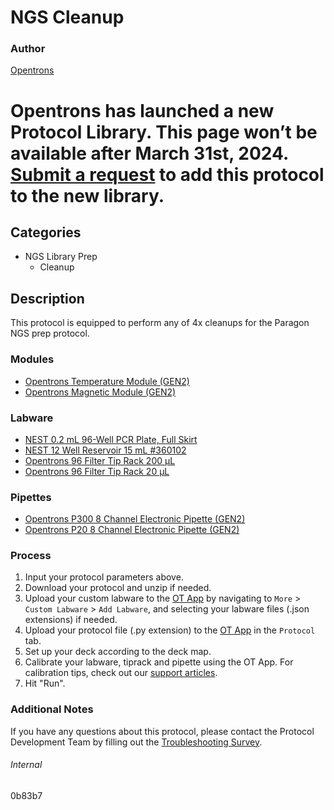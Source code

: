 # NGS Cleanup

### Author

[Opentrons](https://opentrons.com/)


# Opentrons has launched a new Protocol Library. This page won’t be available after March 31st, 2024. [Submit a request](https://docs.google.com/forms/d/e/1FAIpQLSdYYp9QCKow4nn0KlCVsMS3HX0eJ0N9O7-erajKvcpT0lWbSg/viewform) to add this protocol to the new library.

## Categories

- NGS Library Prep
  - Cleanup

## Description

This protocol is equipped to perform any of 4x cleanups for the Paragon NGS prep protocol.

### Modules

- [Opentrons Temperature Module (GEN2)](https://shop.opentrons.com/temperature-module-gen2/)
- [Opentrons Magnetic Module (GEN2)](https://shop.opentrons.com/magnetic-module-gen2/)

### Labware

- [NEST 0.2 mL 96-Well PCR Plate, Full Skirt](https://shop.opentrons.com/nest-0-2-ml-96-well-pcr-plate-full-skirt/)
- [NEST 12 Well Reservoir 15 mL #360102](https://shop.opentrons.com/nest-12-well-reservoirs-15-ml/)
- [Opentrons 96 Filter Tip Rack 200 µL](https://shop.opentrons.com/opentrons-200ul-filter-tips/)
- [Opentrons 96 Filter Tip Rack 20 µL](https://shop.opentrons.com/opentrons-20ul-filter-tips/)

### Pipettes

- [Opentrons P300 8 Channel Electronic Pipette (GEN2)](https://shop.opentrons.com/8-channel-electronic-pipette/)
- [Opentrons P20 8 Channel Electronic Pipette (GEN2)](https://shop.opentrons.com/8-channel-electronic-pipette/)

### Process

1. Input your protocol parameters above.
2. Download your protocol and unzip if needed.
3. Upload your custom labware to the [OT App](https://opentrons.com/ot-app) by navigating to `More` > `Custom Labware` > `Add Labware`, and selecting your labware files (.json extensions) if needed.
4. Upload your protocol file (.py extension) to the [OT App](https://opentrons.com/ot-app) in the `Protocol` tab.
5. Set up your deck according to the deck map.
6. Calibrate your labware, tiprack and pipette using the OT App. For calibration tips, check out our [support articles](https://support.opentrons.com/en/collections/1559720-guide-for-getting-started-with-the-ot-2).
7. Hit "Run".

### Additional Notes

If you have any questions about this protocol, please contact the Protocol Development Team by filling out the [Troubleshooting Survey](https://protocol-troubleshooting.paperform.co/).

###### Internal

0b83b7
